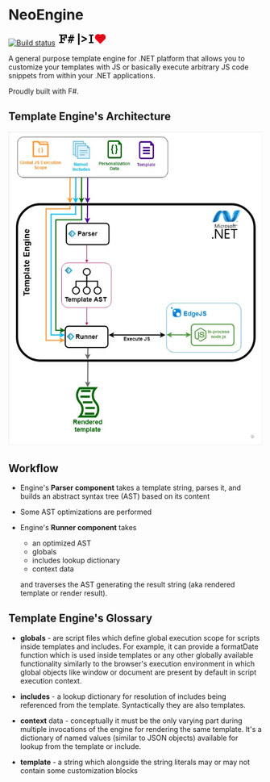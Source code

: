 ﻿# NeoEngine
[![Build status](https://ci.appveyor.com/api/projects/status/95sj57qphfy2p0xm?svg=true)](https://ci.appveyor.com/project/TrickyCat/neoengine)
![F# |> I❤️](https://raw.githubusercontent.com/TrickyCat/NeoEngine/dev/docs/img/I_Heart_Fsharp_Long_Black_100x25.png)

A general purpose template engine for .NET platform that allows you to customize your templates with JS or basically execute arbitrary JS code snippets from within your .NET applications.

Proudly built with F#.

## Template Engine's Architecture

![High Level Engine's Architecture](https://raw.githubusercontent.com/TrickyCat/NeoEngine/dev/docs/img/template-engine/architecture_high_level_001.jpg)

## Workflow
* Engine's **Parser component** takes a template string, parses it, and builds an abstract syntax tree (AST) based on its content
* Some AST optimizations are performed
* Engine's **Runner component** takes
  * an optimized AST
  * globals
  * includes lookup dictionary
  * context data

  and traverses the AST generating the result string (aka rendered template or render result).

## Template Engine's Glossary

* **globals** - are script files which define global execution scope for scripts inside templates and includes. For example, it can provide a formatDate function which is used inside templates or any other globally available functionality similarly to the browser's execution environment in which global objects like window or document are present by default in script execution context.

* **includes** - a lookup dictionary for resolution of includes being referenced from the template. Syntactically they are also templates.
* **context** data - conceptually it must be the only varying part during multiple invocations of the engine for rendering the same template. It's a dictionary of named values (similar to JSON objects) available for lookup from the template or include.
* **template** - a string which alongside the string literals may or may not contain some customization blocks